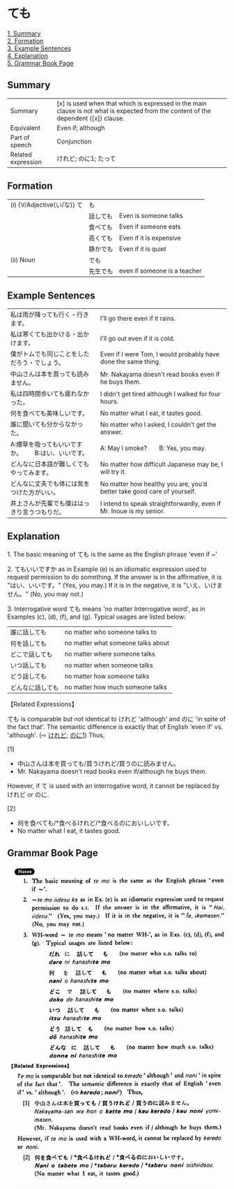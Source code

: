 # ても

[1. Summary](#summary)<br>
[2. Formation](#formation)<br>
[3. Example Sentences](#example-sentences)<br>
[4. Explanation](#explanation)<br>
[5. Grammar Book Page](#grammar-book-page)<br>


## Summary

<table><tr>   <td>Summary</td>   <td>[x] is used when that which is expressed in the main clause is not what is expected from the content of the dependent ([x]) clause.</td></tr><tr>   <td>Equivalent</td>   <td>Even if; although</td></tr><tr>   <td>Part of speech</td>   <td>Conjunction</td></tr><tr>   <td>Related expression</td>   <td>けれど; のに1; たって</td></tr></table>

## Formation

<table class="table"> <tbody><tr class="tr head"> <td class="td"><span class="numbers">(i)</span> <span> <span class="bold">{V/Adjective(い/な)} て</span></span></td> <td class="td"><span class="concept">も</span> </td> <td class="td"><span>&nbsp;</span></td> </tr> <tr class="tr"> <td class="td"><span>&nbsp;</span></td> <td class="td"><span>話し<span class="concept">ても</span></span> </td> <td class="td"><span>Even is someone talks</span></td> </tr> <tr class="tr"> <td class="td"><span>&nbsp;</span></td> <td class="td"><span>食べ<span class="concept">ても</span></span> </td> <td class="td"><span>Even if someone eats</span></td> </tr> <tr class="tr"> <td class="td"><span>&nbsp;</span></td> <td class="td"><span>高く<span class="concept">ても</span></span> </td> <td class="td"><span>Even if it is expensive</span></td> </tr> <tr class="tr head"> <td class="td"><span class="numbers">&nbsp;</span></td> <td class="td"><span>静か</span><span class="concept">でも</span><span class="concept"> </span></td> <td class="td"><span>Even if it is quiet</span></td> </tr> <tr class="tr head"> <td class="td"><span class="numbers">(ii)</span> <span class="bold"><span> Noun</span> </span></td> <td class="td"><span class="concept">でも</span> </td> <td class="td"><span>&nbsp;</span></td> </tr> <tr class="tr"> <td class="td"><span>&nbsp;</span></td> <td class="td"><span>先生<span class="concept">でも</span></span> </td> <td class="td"><span>even if someone is a teacher</span></td> </tr> </tbody></table>

## Example Sentences

<table><tr>   <td>私は雨が降っても行く・行きます。</td>   <td>I'll go there even if it rains.</td></tr><tr>   <td>私は寒くても出かける・出かけます。</td>   <td>I'll go out even if it is cold.</td></tr><tr>   <td>僕がトムでも同じことをしただろう・でしょう。</td>   <td>Even if I were Tom, I would probably have done the same thing.</td></tr><tr>   <td>中山さんは本を買っても読みません。</td>   <td>Mr. Nakayama doesn't read books even if he buys them.</td></tr><tr>   <td>私は四時間歩いても疲れなかった。</td>   <td>I didn't get tired although I walked for four hours.</td></tr><tr>   <td>何を食べても美味しいです。</td>   <td>No matter what I eat, it tastes good.</td></tr><tr>   <td>誰に聞いても分からなかった。</td>   <td>No matter who I asked, I couldn't get the answer.</td></tr><tr>   <td>A:煙草を吸ってもいいですか。  B:はい、いいです。</td>   <td>A: May I smoke?&emsp;&emsp;B: Yes, you may.</td></tr><tr>   <td>どんなに日本語が難しくてもやってみます。</td>   <td>No matter how difficult Japanese may be, I will try it.</td></tr><tr>   <td>どんなに丈夫でも体には気をつけた方がいい。</td>   <td>No matter how healthy you are, you’d better take good care of yourself.</td></tr><tr>   <td>井上さんが先輩でも僕ははっきり言うつもりだ。</td>   <td>I intend to speak straightforwardly, even if Mr. Inoue is my senior.</td></tr></table>

## Explanation

<p>1. The basic meaning of <span class="cloze">ても</span> is the same as the English phrase 'even if ~'</p>  <p>2. <span class="cloze">ても</span>いいですか as in Example (e) is an idiomatic expression used to request permission to do something. If the answer is in the affirmative, it is "はい、いいです。" (Yes, you may.) If it is in the negative, it is "いえ、いけません。" (No, you may not.)</p>  <p>3. Interrogative word <span class="cloze">ても</span> means 'no matter Interrogative word', as in Examples (c), (d), (f), and (g). Typical usages are listed below:</p>  <table class="table"> <tbody> <tr class="tr"> <td class="td">誰に話し<span class="cloze">ても</span></td> <td class="td">no matter who someone talks to</td> </tr> <tr class="tr"> <td class="td">何を話し<span class="cloze">ても</span></td> <td class="td">no matter what someone talks about</td> </tr> <tr class="tr"> <td class="td">どこで話し<span class="cloze">ても</span></td> <td class="td">no matter where someone talks</td> </tr> <tr class="tr"> <td class="td">いつ話し<span class="cloze">ても</span></td> <td class="td">no matter when someone talks</td> </tr> <tr class="tr"> <td class="td">どう話し<span class="cloze">ても</span></td> <td class="td">no matter how someone talks</td> </tr> <tr class="tr"> <td class="td">どんなに話し<span class="cloze">ても</span></td> <td class="td">no matter how much someone talks</td> </tr> </tbody> </table>  <p>【Related Expressions】</p>  <p><span class="cloze">ても</span> is comparable but not identical to けれど 'although' and のに 'in spite of the fact that'. The semantic difference is exactly that of English 'even if' vs. 'although'. (⇨ <a href="#㊦ けれども">けれど</a>; <a href="#㊦ のに (1)">のに1</a>) Thus,</p>  <p>[1]</p>  <ul> <li>中山さんは本を買っ<span class="cloze">ても</span>/買うけれど/買うのに読みません。</li> <li>Mr. Nakayama doesn't read books even if/although he buys them.</li> </ul>  <p>However, if て is used with an interrogative word, it cannot be replaced by けれど or のに.</p>  <p>[2]</p>  <ul> <li>何を食べ<span class="cloze">ても</span>/*食べるけれど/*食べるのにおいしいです。</li> <li>No matter what I eat, it tastes good.</li> </ul>

## Grammar Book Page

![](../img/Basicても.png)

